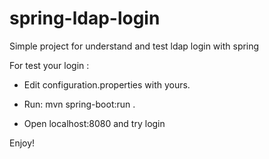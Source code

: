 # spring-ldap-login
Simple project for understand and test ldap login with spring 


For test your login : 


-  Edit configuration.properties with yours.


-  Run: mvn spring-boot:run .


-  Open localhost:8080 and try login

Enjoy!
